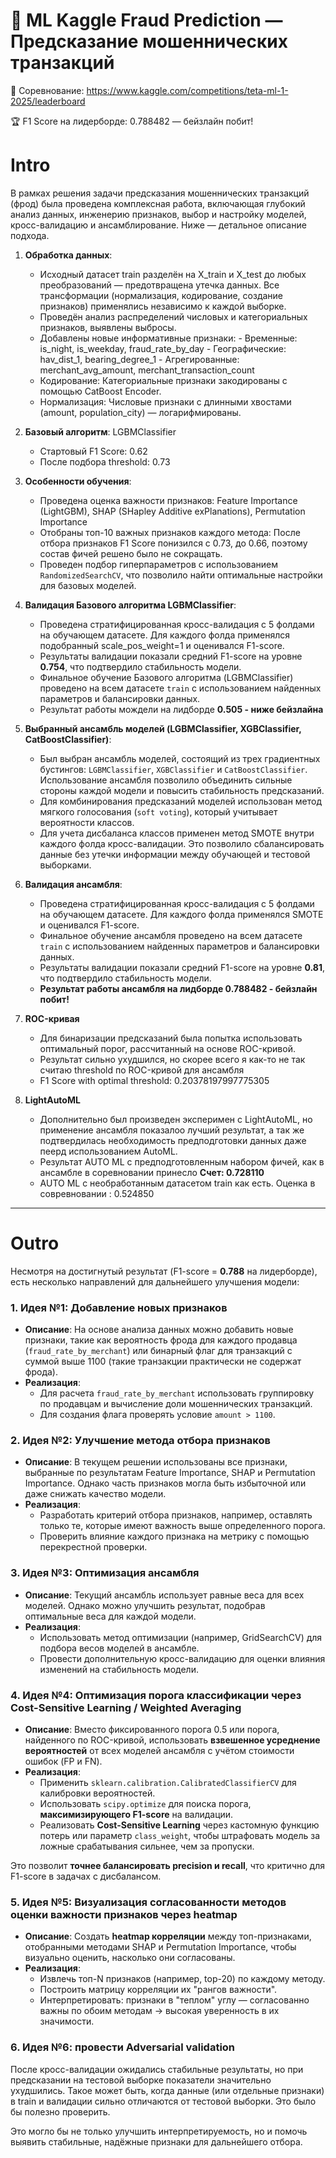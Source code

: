 #  🎯 ML Kaggle Fraud Prediction — Предсказание мошеннических транзакций
🔗 Соревнование: https://www.kaggle.com/competitions/teta-ml-1-2025/leaderboard

🏆 F1 Score на лидерборде: 0.788482 — бейзлайн побит!

# **Intro**

В рамках решения задачи предсказания мошеннических транзакций (фрод) была проведена комплексная работа, включающая глубокий анализ данных, инженерию признаков, выбор и настройку моделей, кросс-валидацию и ансамблирование. Ниже — детальное описание подхода.

1. **Обработка данных**:
    - Исходный датасет train разделён на X_train и X_test до любых преобразований — предотвращена утечка данных. Все трансформации (нормализация, кодирование, создание признаков) применялись независимо к каждой выборке.
    - Проведён анализ распределений числовых и категориальных признаков, выявлены выбросы.
    - Добавлены новые информативные признаки:
          - Временные: is_night, is_weekday, fraud_rate_by_day
          - Географические: hav_dist_1, bearing_degree_1
          - Агрегированные: merchant_avg_amount, merchant_transaction_count
    - Кодирование: Категориальные признаки закодированы с помощью CatBoost Encoder.
    - Нормализация: Числовые признаки с длинными хвостами (amount, population_city) — логарифмированы.

2. **Базовый алгоритм**: LGBMClassifier
    - Стартовый F1 Score: 0.62
    - После подбора threshold: 0.73

3. **Особенности обучения**:
   - Проведена оценка важности признаков: Feature Importance (LightGBM), SHAP (SHapley Additive exPlanations),  Permutation Importance
   - Отобраны топ-10  важных признаков каждого метода: После отбора признаков F1 Score понизился с 0.73, до 0.66, поэтому состав фичей решено было не сокращать.
   - Проведен подбор гиперпараметров с использованием `RandomizedSearchCV`, что позволило найти оптимальные настройки для базовых моделей.


4. **Валидация Базового алгоритма LGBMClassifier**:
   - Проведена стратифицированная кросс-валидация с 5 фолдами на обучающем датасете. Для каждого фолда применялся подобранный scale_pos_weight=1 и оценивался F1-score.
   -  Результаты валидации показали средний F1-score на уровне **0.754**, что подтвердило стабильность модели.
   - Финальное обучение  Базового алгоритма (LGBMClassifier) проведено на всем датасете `train` с использованием найденных параметров и балансировки данных.
   - Результат работы мождели на лидборде  **0.505  - ниже бейзлайна**

   
5. **Выбранный ансамбль моделей (LGBMClassifier, XGBClassifier, CatBoostClassifier)**:
   - Был выбран ансамбль моделей, состоящий из трех градиентных бустингов: `LGBMClassifier`, `XGBClassifier` и `CatBoostClassifier`. Использование ансамбля позволило объединить сильные стороны каждой модели и повысить стабильность предсказаний.
   - Для комбинирования предсказаний моделей использован метод мягкого голосования (`soft voting`), который учитывает вероятности классов.
   - Для учета дисбаланса классов применен метод SMOTE внутри каждого фолда кросс-валидации. Это позволило сбалансировать данные без утечки информации между обучающей и тестовой выборками.

7. **Валидация ансамбля**:
   - Проведена стратифицированная кросс-валидация с 5 фолдами на обучающем датасете. Для каждого фолда применялся SMOTE и оценивался F1-score.
   - Финальное обучение ансамбля проведено на всем датасете `train` с использованием найденных параметров и балансировки данных.
   - Результаты валидации показали средний F1-score на уровне **0.81**, что подтвердило стабильность модели.
   - **Результат работы ансамбля на лидборде 0.788482 -  бейзлайн побит!**
   
8. **ROC-кривая**
    - Для бинаризации предсказаний была попытка использовать оптимальный порог, рассчитанный на основе ROC-кривой.
    - Результат сильно ухудшился, но скорее всего я как-то не так считаю threshold по ROC-кривой для ансамбля
    - F1 Score with optimal threshold: 0.20378197997775305

9. **LightAutoML**
    - Дополнительно был произведен эксперимен с LightAutoML, но применение ансамбля показалоо лучший результат, а так же подтвердилась необходимость предподготовки данных даже пеерд использованием AutoML.
   - Результат AUTO ML с предподготовленным набором фичей, как в ансамбле в соревновании принесло **Счет: 0.728110**
   - AUTO ML с необработанным датасетом train как есть. Оценка в совревновании : 0.524850

---

# **Outro**

Несмотря на достигнутый результат (F1-score = **0.788** на лидерборде), есть несколько направлений для дальнейшего улучшения модели:


### 1. **Идея №1: Добавление новых признаков**
- **Описание**: На основе анализа данных можно добавить новые признаки, такие как вероятность фрода для каждого продавца (`fraud_rate_by_merchant`) или бинарный флаг для транзакций с суммой выше 1100 (такие транзакции практически не содержат фрода).
- **Реализация**:
  - Для расчета `fraud_rate_by_merchant` использовать группировку по продавцам и вычисление доли мошеннических транзакций.
  - Для создания флага проверять условие `amount > 1100`.


### 2. **Идея №2: Улучшение метода отбора признаков**
- **Описание**: В текущем решении использованы все признаки, выбранные по результатам Feature Importance, SHAP и Permutation Importance. Однако часть признаков могла быть избыточной или даже снижать качество модели.
- **Реализация**:
  - Разработать критерий отбора признаков, например, оставлять только те, которые имеют важность выше определенного порога.
  - Проверить влияние каждого признака на метрику с помощью перекрестной проверки.



### 3. **Идея №3: Оптимизация ансамбля**
- **Описание**: Текущий ансамбль использует равные веса для всех моделей. Однако можно улучшить результат, подобрав оптимальные веса для каждой модели.
- **Реализация**:
  - Использовать метод оптимизации (например, GridSearchCV) для подбора весов моделей в ансамбле.
  - Провести дополнительную кросс-валидацию для оценки влияния изменений на стабильность модели.


### 4. **Идея №4: Оптимизация порога классификации через Cost-Sensitive Learning / Weighted Averaging**
- **Описание**: Вместо фиксированного порога 0.5 или порога, найденного по ROC-кривой, использовать **взвешенное усреднение вероятностей** от всех моделей ансамбля с учётом стоимости ошибок (FP и FN).
- **Реализация**:
  - Применить `sklearn.calibration.CalibratedClassifierCV` для калибровки вероятностей.
  - Использовать `scipy.optimize` для поиска порога, **максимизирующего F1-score** на валидации.
  - Реализовать **Cost-Sensitive Learning** через кастомную функцию потерь или параметр `class_weight`, чтобы штрафовать модель за ложные срабатывания сильнее, чем за пропуски.

Это позволит **точнее балансировать precision и recall**, что критично для F1-score в задачах с дисбалансом.


### 5. **Идея №5: Визуализация согласованности методов оценки важности признаков через heatmap**
- **Описание**: Создать **heatmap корреляции** между топ-признаками, отобранными методами SHAP и Permutation Importance, чтобы визуально оценить, насколько они согласованы.
- **Реализация**:
  - Извлечь топ-N признаков (например, top-20) по каждому методу.
  - Построить матрицу корреляции их "рангов важности".
  - Интерпретировать: признаки в "теплом" углу — согласованно важны по обоим методам → высокая уверенность в их значимости.

### 6. **Идея №6: провести Adversarial validation**
После кросс-валидации ожидались стабильные результаты, но при предсказании на тестовой выборке показатели значительно ухудшились. Такое может быть, когда данные (или отдельные признаки) в train и валидации сильно отличаются от тестовой выборки. Это было бы полезно проверить.


 Это могло бы  не только улучшить интерпретируемость, но и помочь выявить стабильные, надёжные признаки для дальнейшего отбора.

